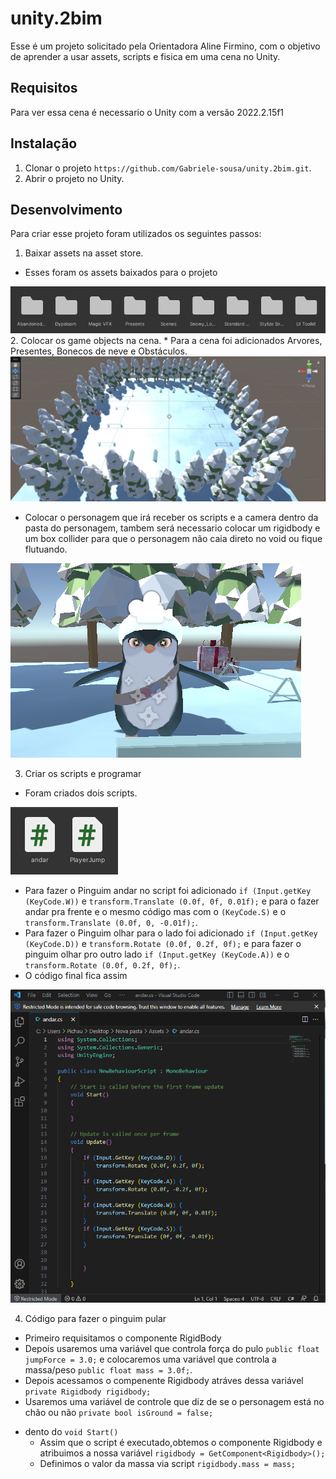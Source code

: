 # unity.2bim
Esse é um projeto solicitado pela Orientadora Aline Firmino, com o objetivo de aprender a usar assets, scripts e fisica em uma cena no Unity.

## Requisitos 
Para ver essa cena é necessario o Unity com a versão 2022.2.15f1

## Instalação 
1. Clonar o projeto `https://github.com/Gabriele-sousa/unity.2bim.git`.
2. Abrir o projeto no Unity.

## Desenvolvimento
Para criar esse projeto foram utilizados os seguintes passos:
1. Baixar assets na asset store.
 * Esses foram os assets baixados para o projeto
 <img src="img/3.png"/>
2. Colocar os game objects na cena.
 * Para a cena foi adicionados Arvores, Presentes, Bonecos de neve e Obstáculos.
 <img src="img/1.png"/>
 
 * Colocar o personagem que irá receber os scripts e a camera dentro da pasta do personagem, tambem será necessario colocar um rigidbody e um box collider para que o personagem não caia direto no void ou fique flutuando. 
 <img src="img/2.png"/>
 
3. Criar os scripts e programar
 * Foram criados dois scripts.
 <img src="img/4.png"/>
 
 * Para fazer o Pinguim andar no script foi adicionado `if (Input.getKey (KeyCode.W))` e `transform.Translate (0.0f, 0f, 0.01f);` e para o fazer andar pra frente e o mesmo código mas com o `(KeyCode.S)` e o `transform.Translate (0.0f, 0, -0.01f);`.
 * Para fazer o Pinguim olhar para o lado foi adicionado `if (Input.getKey (KeyCode.D))` e `transform.Rotate (0.0f, 0.2f, 0f);` e para fazer o pinguim olhar pro outro lado `if (Input.getKey (KeyCode.A))` e o `transform.Rotate (0.0f, 0.2f, 0f);`.
 * O código final fica assim 
 <img src="img/5.png"/>
 
 4. Código para fazer o pinguim pular
 * Primeiro requisitamos o componente RigidBody
 * Depois usaremos uma variável que controla força do pulo `public float jumpForce = 3.0;` e colocaremos uma variável que controla a massa/peso `public float mass = 3.0f;`.
 * Depois acessamos o compenente Rigidbody atráves dessa variável `private Rigidbody rigidbody;`
 * Usaremos uma variável de controle que diz de se o personagem está no chão ou não `private bool isGround = false;`
 - dento do `void Start()`
   - Assim que o script é executado,obtemos o componente Rigidbody e atribuimos a nossa variável `rigidbody = GetComponent<Rigidbody>();`
   - Definimos o valor da massa via script `rigidbody.mass = mass;`

